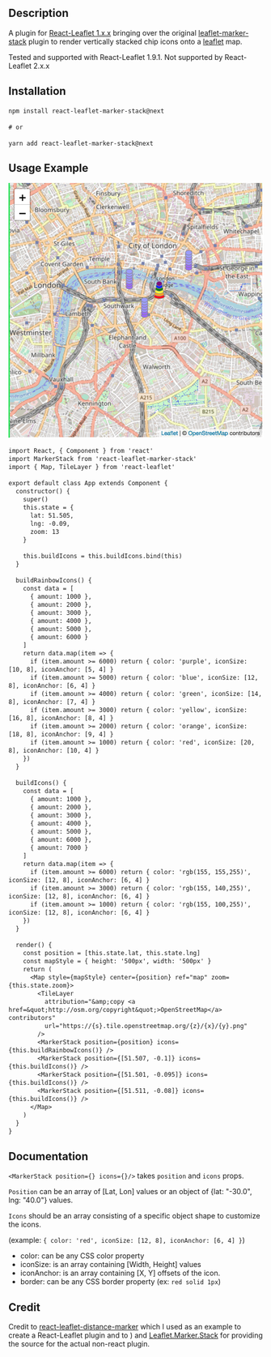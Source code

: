## Description

A plugin for [React-Leaflet 1.x.x](https://github.com/PaulLeCam/react-leaflet) bringing over the original [leaflet-marker-stack](https://github.com/IvanSanchez/Leaflet.Marker.Stack) plugin to render vertically stacked chip icons onto a [leaflet](https://github.com/Leaflet/Leaflet) map.

Tested and supported with React-Leaflet 1.9.1. Not supported by React-Leaflet 2.x.x

## Installation

```
npm install react-leaflet-marker-stack@next

# or

yarn add react-leaflet-marker-stack@next
```

## Usage Example

![Marker Stack Example](./markerStackExample.png)

```
import React, { Component } from 'react'
import MarkerStack from 'react-leaflet-marker-stack'
import { Map, TileLayer } from 'react-leaflet'

export default class App extends Component {
  constructor() {
    super()
    this.state = {
      lat: 51.505,
      lng: -0.09,
      zoom: 13
    }

    this.buildIcons = this.buildIcons.bind(this)
  }

  buildRainbowIcons() {
    const data = [
      { amount: 1000 },
      { amount: 2000 },
      { amount: 3000 },
      { amount: 4000 },
      { amount: 5000 },
      { amount: 6000 }
    ]
    return data.map(item => {
      if (item.amount >= 6000) return { color: 'purple', iconSize: [10, 8], iconAnchor: [5, 4] }
      if (item.amount >= 5000) return { color: 'blue', iconSize: [12, 8], iconAnchor: [6, 4] }
      if (item.amount >= 4000) return { color: 'green', iconSize: [14, 8], iconAnchor: [7, 4] }
      if (item.amount >= 3000) return { color: 'yellow', iconSize: [16, 8], iconAnchor: [8, 4] }
      if (item.amount >= 2000) return { color: 'orange', iconSize: [18, 8], iconAnchor: [9, 4] }
      if (item.amount >= 1000) return { color: 'red', iconSize: [20, 8], iconAnchor: [10, 4] }
    })
  }

  buildIcons() {
    const data = [
      { amount: 1000 },
      { amount: 2000 },
      { amount: 3000 },
      { amount: 4000 },
      { amount: 5000 },
      { amount: 6000 },
      { amount: 7000 }
    ]
    return data.map(item => {
      if (item.amount >= 6000) return { color: 'rgb(155, 155,255)', iconSize: [12, 8], iconAnchor: [6, 4] }
      if (item.amount >= 3000) return { color: 'rgb(155, 140,255)', iconSize: [12, 8], iconAnchor: [6, 4] }
      if (item.amount >= 1000) return { color: 'rgb(155, 100,255)', iconSize: [12, 8], iconAnchor: [6, 4] }
    })
  }

  render() {
    const position = [this.state.lat, this.state.lng]
    const mapStyle = { height: '500px', width: '500px' }
    return (
      <Map style={mapStyle} center={position} ref="map" zoom={this.state.zoom}>
        <TileLayer
          attribution="&amp;copy <a href=&quot;http://osm.org/copyright&quot;>OpenStreetMap</a> contributors"
          url="https://{s}.tile.openstreetmap.org/{z}/{x}/{y}.png"
        />
        <MarkerStack position={position} icons={this.buildRainbowIcons()} />
        <MarkerStack position={[51.507, -0.1]} icons={this.buildIcons()} />
        <MarkerStack position={[51.501, -0.095]} icons={this.buildIcons()} />
        <MarkerStack position={[51.511, -0.08]} icons={this.buildIcons()} />
      </Map>
    )
  }
}
```

## Documentation

`<MarkerStack position={} icons={}/>` takes `position` and `icons` props.

`Position` can be an array of [Lat, Lon] values or an object of {lat: "-30.0", lng: "40.0"} values.

`Icons` should be an array consisting of a specific object shape to customize the icons.

(example: `{ color: 'red', iconSize: [12, 8], iconAnchor: [6, 4] }`)

- color: can be any CSS color property
- iconSize: is an array containing [Width, Height] values
- iconAnchor: is an array containing [X, Y] offsets of the icon.
- border: can be any CSS border property (ex: `red solid 1px`)

## Credit

Credit to [react-leaflet-distance-marker](https://github.com/fullhdpixel/react-leaflet-distance-marker) which I used as an example to create a React-Leaflet plugin and to
) and [Leaflet.Marker.Stack](https://github.com/IvanSanchez/Leaflet.Marker.Stack)
for providing the source for the actual non-react plugin.

